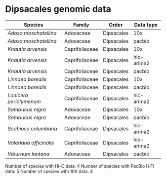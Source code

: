 # Dipsacales genomic data

| Species | Family | Order | Data type |
| -- | --- | --- | --- |
| *Adoxa moschatellina* | Adoxaceae | Dipsacales | 10x |
| *Adoxa moschatellina* | Adoxaceae | Dipsacales | pacbio |
| *Knautia arvensis* | Caprifoliaceae | Dipsacales | 10x |
| *Knautia arvensis* | Caprifoliaceae | Dipsacales | hic-arima2 |
| *Knautia arvensis* | Caprifoliaceae | Dipsacales | pacbio |
| *Linnaea borealis* | Caprifoliaceae | Dipsacales | 10x |
| *Linnaea borealis* | Caprifoliaceae | Dipsacales | pacbio |
| *Lonicera periclymenum* | Caprifoliaceae | Dipsacales | hic-arima2 |
| *Sambucus nigra* | Adoxaceae | Dipsacales | 10x |
| *Sambucus nigra* | Adoxaceae | Dipsacales | pacbio |
| *Scabiosa columbaria* | Caprifoliaceae | Dipsacales | hic-arima2 |
| *Valeriana officinalis* | Caprifoliaceae | Dipsacales | hic-arima2 |
| *Viburnum lantana* | Adoxaceae | Dipsacales | pacbio |

Number of species with Hi-C data: 4
Number of species with PacBio HiFi data: 5
Number of species with 10X data: 4

